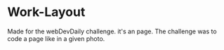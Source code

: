 # Work-Layout
Made for the webDevDaily challenge.
it's an page.
The challenge was to code a page like in a given photo.
